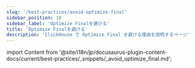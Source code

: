 ```yaml
---
slug: '/best-practices/avoid-optimize-final'
sidebar_position: 10
sidebar_label: 'Optimize Finalを避ける'
title: 'Optimize Finalを避ける'
description: 'ClickHouse で Optimize Final を避ける理由を説明するページ'
---
```


import Content from '@site/i18n/jp/docusaurus-plugin-content-docs/current/best-practices/_snippets/_avoid_optimize_final.md';

<Content />
